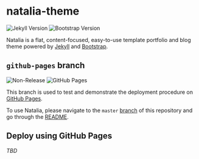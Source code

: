 # natalia-theme

![Jekyll Version](https://img.shields.io/badge/jekyll-4.2-blue?logo=jekyll)
![Bootstrap Version](https://img.shields.io/badge/bootstrap-5.1-blue?logo=bootstrap)

Natalia is a flat, content-focused, easy-to-use template portfolio and blog theme powered
by [Jekyll](https://jekyllrb.com/) and [Bootstrap](https://getbootstrap.com/).

## `github-pages` branch

![Non-Release](https://img.shields.io/badge/github--pages-non--release-red) ![GitHub Pages](https://img.shields.io/badge/GitHub-Pages-green?logo=github)

This branch is used to test and demonstrate the deployment procedure on [GitHub Pages](https://pages.github.com/).

To use Natalia, please navigate to the `master` [branch](https://github.com/Hyperzsb/natalia-theme/tree/master) of this repository and go through the [README](https://github.com/Hyperzsb/natalia-theme/blob/master/README.md).

[hyperzsb]: https://github.com/Hyperzsb

## Deploy using GitHub Pages

*TBD*